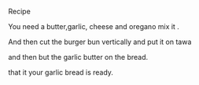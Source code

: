 Recipe

You need a butter,garlic, cheese and oregano mix it .

And then cut the burger bun vertically and put it on tawa 

and then  but the garlic butter on the bread.

that it your garlic bread is ready. 

